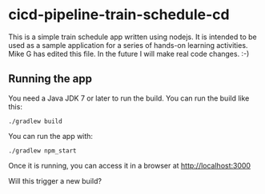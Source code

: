 # cicd-pipeline-train-schedule-cd

This is a simple train schedule app written using nodejs. It is intended to be used as a sample application for a series of hands-on learning activities.
Mike G has edited this file. In the future I will make real code changes. :-)
## Running the app

You need a Java JDK 7 or later to run the build. You can run the build like this:

    ./gradlew build

You can run the app with:

    ./gradlew npm_start

Once it is running, you can access it in a browser at [http://localhost:3000](http://localhost:3000)

Will this trigger a new build?
